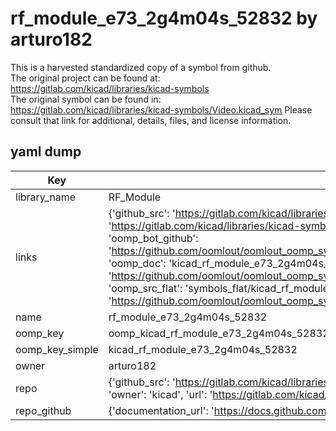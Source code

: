 # rf_module_e73_2g4m04s_52832 by arturo182  
This is a harvested standardized copy of a symbol from github.  
The original project can be found at:  
https://gitlab.com/kicad/libraries/kicad-symbols  
The original symbol can be found in:
https://gitlab.com/kicad/libraries/kicad-symbols/Video.kicad_sym
Please consult that link for additional, details, files, and license information.  
## yaml dump  
| Key | Value |  
| --- | --- |  
| library_name | RF_Module |  
| links | {'github_src': 'https://gitlab.com/kicad/libraries/kicad-symbols/Video.kicad_sym', 'github_src_repo': 'https://gitlab.com/kicad/libraries/kicad-symbols', 'oomp_bot': 'kicad_rf_module_e73_2g4m04s_52832/working', 'oomp_bot_github': 'https://github.com/oomlout/oomlout_oomp_symbol_bot/tree/main/kicad_rf_module_e73_2g4m04s_52832/working', 'oomp_doc': 'kicad_rf_module_e73_2g4m04s_52832/working', 'oomp_doc_github': 'https://github.com/oomlout/oomlout_oomp_symbol_doc/tree/main/kicad_rf_module_e73_2g4m04s_52832/working', 'oomp_src_flat': 'symbols_flat/kicad_rf_module_e73_2g4m04s_52832/working', 'oomp_src_flat_github': 'https://github.com/oomlout/oomlout_oomp_symbol_src/tree/main/kicad_rf_module_e73_2g4m04s_52832/working'} |  
| name | rf_module_e73_2g4m04s_52832 |  
| oomp_key | oomp_kicad_rf_module_e73_2g4m04s_52832 |  
| oomp_key_simple | kicad_rf_module_e73_2g4m04s_52832 |  
| owner | arturo182 |  
| repo | {'github_src': 'https://gitlab.com/kicad/libraries/kicad-symbols/Video.kicad_sym', 'name': 'libraries/kicad-symbols', 'owner': 'kicad', 'url': 'https://gitlab.com/kicad/libraries/kicad-symbols'} |  
| repo_github | {'documentation_url': 'https://docs.github.com/rest/repos/repos#get-a-repository', 'message': 'Not Found'} |  

